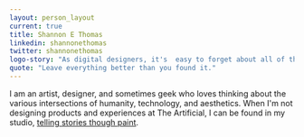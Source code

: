 ```yaml
---
layout: person_layout
current: true
title: Shannon E Thomas
linkedin: shannonethomas
twitter: shannonethomas
logo-story: "As digital designers, it's  easy to forget about all of the great things that we can do with our hands—sketching, painting, folding paper, etc. It's important that we always push our work on the screen by starting our process off of the screen. Staying true to this mantra, my logo is a digital representation of the hand lettering that fills my many notebooks."
quote: "Leave everything better than you found it."
---
```


I am an artist, designer, and sometimes geek who loves thinking about the various intersections of humanity, technology, and aesthetics. When I'm not designing products and experiences at The Artificial, I can be found in my studio, [telling stories though paint](http://www.shannonethomas.com).
